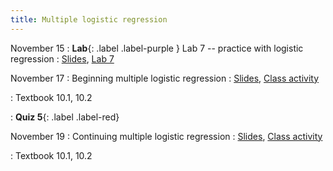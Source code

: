 ```yaml
---
title: Multiple logistic regression
---
```


November 15
: **Lab**{: .label .label-purple } Lab 7 -- practice with logistic regression
  : [Slides](https://sta112-f21.github.io/slides/lecture_35.html), [Lab 7](https://sta112-f21.github.io/labs/lab_7.html)

November 17
: Beginning multiple logistic regression
  : [Slides](https://sta112-f21.github.io/slides/lecture_36.html), [Class activity](https://sta112-f21.github.io/class_activities/ca_lecture_36.html)
  
: Textbook 10.1, 10.2

: **Quiz 5**{: .label .label-red}


November 19
: Continuing multiple logistic regression
  : [Slides](https://sta112-f21.github.io/slides/lecture_37.html), [Class activity](https://sta112-f21.github.io/class_activities/ca_lecture_37.html)
  
: Textbook 10.1, 10.2